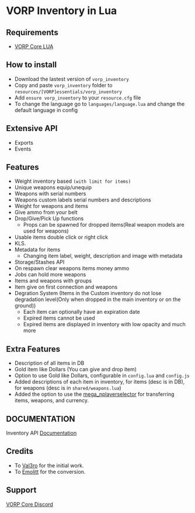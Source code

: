 # VORP Inventory in Lua

## Requirements
- [VORP Core LUA](https://github.com/VORPCORE/vorp_core-lua)

## How to install
- Download the lastest version of `vorp_inventory`
- Copy and paste `vorp_inventory` folder to `resources/[VORP]essentials/vorp_inventory`
- Add `ensure vorp_inventory` to your `resource.cfg` file
- To change the language go to `languages/language.lua` and change the default language in config

## Extensive API
- Exports
- Events

## Features
- Weight inventory based `(with limit for items)`
- Unique weapons equip/unequip
- Weapons with serial numbers
- Weapons custom labels serial numbers and descriptions
- Weight for weapons and items
- Give ammo from your belt
- Drop/Give/Pick Up functions
    - Props can be spawned for dropped items(Real weapon models are used for weapons)
- Usable items double click or right click
- KLS.
- Metadata for items
    - Changing item label, weight, description and image with metadata
- Storage/Stashes API
- On respawn clear weapons items money ammo
- Jobs can hold more weapons
- Items and weapons with groups
- Item give on first connection and weapons
- Degration System (Items in the Custom inventory do not lose degradation level(Only when dropped in the main inventory or on the ground))
    - Each item can optionally have an expiration date
    - Expired items cannot be used
    - Expired items are displayed in inventory with low opacity and much more

## Extra Features
- Description of all items in DB
- Gold item like Dollars (You can give and drop item)
- Option to use Gold like Dollars, configurable in `config.lua` and `config.js`
- Added descriptions of each item in inventory, for items (desc is in DB), for weapons (desc is in `shared/weapons.lua`)
- Added the option to use the [mega_nplayerselector](https://github.com/MegaITA/mega_nplayerselector) for transferring items, weapons, and currency.

## DOCUMENTATION
Inventory API [Documentation](https://docs.vorp-core.com/api-reference/inventory)

## Credits
- To [Val3ro](https://github.com/Val3ro) for the initial work.
- To [Emolitt](https://github.com/RomainJolidon) for the conversion.

## Support
[VORP Core Discord](https://discord.gg/JjNYMnDKMf)
